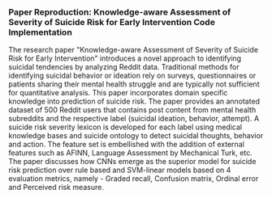 ### Paper Reproduction: Knowledge-aware Assessment of Severity of Suicide Risk for Early Intervention Code Implementation 

The research paper "Knowledge-aware Assessment of Severity of Suicide Risk for Early 
Intervention" introduces a novel approach to identifying suicidal tendencies by analyzing
Reddit data. Traditional methods for identifying suicidal behavior or ideation rely on surveys,
questionnaires or patients sharing their mental health struggle and are typically not sufficient for
quantitative analysis. This paper incorporates domain specific knowledge into prediction of
suicide risk. The paper provides an annotated dataset of 500 Reddit users that contains post
content from mental health subreddits and the respective label (suicidal ideation, behavior,
attempt). A suicide risk severity lexicon is developed for each label using medical knowledge
bases and suicide ontology to detect suicidal thoughts, behavior and action. The feature set is
embellished with the addition of external features such as AFINN, Language Assessment by
Mechanical Turk, etc. The paper discusses how CNNs emerge as the superior model for suicide
risk prediction over rule based and SVM-linear models based on 4 evaluation metrics, namely -
Graded recall, Confusion matrix, Ordinal error and Perceived risk measure.
